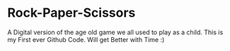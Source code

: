 # Rock-Paper-Scissors
A Digital version of the age old game we all used to play as a child.
This is my First ever Github Code. Will get Better with Time :)

